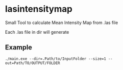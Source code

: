 # lasintensitymap
Small Tool to calculate Mean Intensity Map from .las file

Each .las file in dir will generate 

Example
---
```
./main.exe --dir=.Path/to/InputFolder --size=1 --out=Path/TO/OUTPUT/FOLDER
```